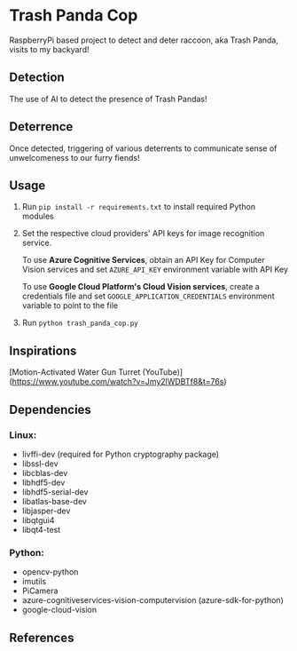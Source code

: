 # Trash Panda Cop
RaspberryPi based project to detect and deter raccoon, aka Trash Panda, visits to my backyard!

## Detection
The use of AI to detect the presence of Trash Pandas!

## Deterrence
Once detected, triggering of various deterrents to communicate sense of unwelcomeness to our furry fiends!

## Usage
1. Run `pip install -r requirements.txt` to install required Python modules
2. Set the respective cloud providers' API keys for image recognition service.

    To use __Azure Cognitive Services__, obtain an API Key for Computer Vision services and set `AZURE_API_KEY` environment variable with API Key

    To use __Google Cloud Platform's Cloud Vision services__, create a credentials file and set `GOOGLE_APPLICATION_CREDENTIALS` environment variable to point to the file
3. Run `python trash_panda_cop.py`

## Inspirations
[Motion-Activated Water Gun Turret (YouTube)] (https://www.youtube.com/watch?v=Jmy2lWDBTf8&t=76s)

## Dependencies

### Linux:
* livffi-dev (required for Python cryptography package)
* libssl-dev
* libcblas-dev 
* libhdf5-dev
* libhdf5-serial-dev
* libatlas-base-dev
* libjasper-dev
* libqtgui4
* libqt4-test

### Python:
* opencv-python
* imutils
* PiCamera
* azure-cognitiveservices-vision-computervision (azure-sdk-for-python)
* google-cloud-vision

## References
